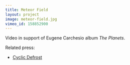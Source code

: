 ```yaml
---
title: Meteor Field
layout: project
image: meteor-field.jpg
vimeo_id: 158852900
---
```


Video in support of Eugene Carchesio album _The Planets_.

Related press:

- [Cyclic Defrost](http://www.cyclicdefrost.com/2016/04/watch-eugene-carchesios-new-piece-meteor-field/)
